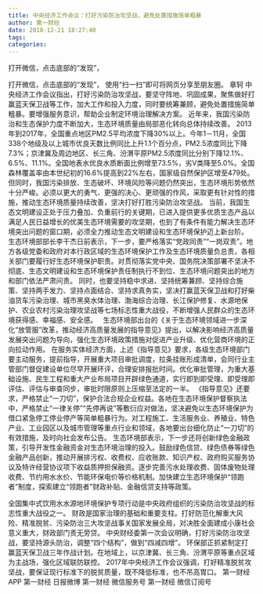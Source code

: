 ```yaml
---
title: 中央经济工作会议：打好污染防治攻坚战，避免处置措施简单粗暴
author: 第一财经
date: 2018-12-21 18:27:40
tags: 
categories: 
---
```

打开微信，点击底部的“发现”，
<!-- more -->
打开微信，点击底部的“发现”，
使用“扫一扫”即可将网页分享至朋友圈。
章轲
中央经济工作会议指出，打好污染防治攻坚战，要坚守阵地、巩固成果，聚焦做好打赢蓝天保卫战等工作，加大工作和投入力度，同时要统筹兼顾，避免处置措施简单粗暴。要增强服务意识，帮助企业制定环境治理解决方案。
近年来，我国污染防治和生态保护力度不断加大，生态环境质量由局部恶化转向总体持续改善。
2013年到2017年，全国重点地区PM2.5平均浓度下降30%以上。今年1－11月，全国338个地级及以上城市优良天数比例同比上升1.1个百分点，PM2.5浓度同比下降7.3%；京津冀及周边地区、长三角、汾渭平原PM2.5浓度同比分别下降12.1%、6.5%、11.1%。全国地表水优良水质断面比例增至73.5%，劣Ⅴ类降至5.0%。全国森林覆盖率由本世纪初的16.6%提高到22%左右，国家级自然保护区增至479处。
但同时，我国污染排放、生态破坏、环境风险等问题仍然突出，生态环境形势依然十分严峻。必须以更大的勇气、更强的决心、更顽强的作风，采取更有针对性的措施，推动生态环境质量持续改善，坚决打好打胜污染防治攻坚战。
当前，我国生态文明建设正处于压力叠加、负重前行的关键期，已进入提供更多优质生态产品以满足人民日益增长的优美生态环境需要的攻坚期，也到了有条件有能力解决生态环境突出问题的窗口期，必须全力推动生态文明建设和生态环境保护迈上新台阶。
生态环境部部长李干杰日前表示，下一步，要严格落实“党政同责”“一岗双责”。地方各级党委和政府对本行政区域的生态环境保护工作及生态环境质量负总责，各相关部门要履行好生态环境保护职责。对贯彻落实党中央、国务院决策部署不坚决不彻底、生态文明建设和生态环境保护责任制执行不到位、生态环境问题突出的地方和部门依法严肃问责。
同时，也要坚持稳中求进、坚持统筹兼顾、坚持综合施策、坚持两手发力、坚持点面结合、坚持求真务实，坚决打赢蓝天保卫战和打好柴油货车污染治理、城市黑臭水体治理、渤海综合治理、长江保护修复、水源地保护、农业农村污染治理攻坚战等七场标志性重大战役，不断增强人民群众的生态环境获得感、幸福感、安全感。
 
生态环境部出台的《关于生态环境领域进一步深化“放管服”改革，推动经济高质量发展的指导意见》提出，以解决影响经济高质量发展突出问题为导向，强化生态环境政策措施对促进产业升级、优化营商环境的正向拉动作用。
在服务实体经济方面，上述《指导意见》要求，各级生态环境部门要主动服务，提前指导，开展重大项目审批调度，拉条挂账形成清单，会同行业主管部门督促建设单位尽早开展环评，合理安排报批时间。优化审批管理，为重大基础设施、民生工程和重大产业布局项目开辟绿色通道，实行即到即受理、即受理即评估、评估与审查同步，审批时限原则上压缩至法定的一半。
《指导意见》还要求，严格禁止“一刀切”，保护合法合规企业权益。各地在生态环境保护督察执法中，严格禁止“一律关停”“先停再说”等敷衍应对做法，坚决避免以生态环境保护为借口紧急停工停业停产等简单粗暴行为。对工程施工、生活服务业、养殖业、特色产业、工业园区以及城市管理等重点行业和领域，各地要出台细化防止“一刀切”的有效措施，及时向社会发布公告。
生态环境部表示，下一步还将创新绿色金融政策，引导开发性金融资金对生态环境治理的投入。鼓励绿色信贷、绿色债券等绿色金融产品创新，推动开展排污权、收费权、应收账款、知识产权、政府购买服务协议及特许经营协议项下收益质押担保融资。逐步完善污水处理收费、固体废物处理收费、节约用水水价、节能环保电价等价格机制。加快建立生态环境保护“领跑者”制度，探索建立“领跑者”财政补贴、金融信贷支持等政策。
 
 
全国集中式饮用水水源地环境保护专项行动是中央政府组织的污染防治攻坚战的标志性重大战役之一。
财政是国家治理的基础和重要支柱。打好防范化解重大风险、精准脱贫、污染防治三大攻坚战事关国家发展全局，对决胜全面建成小康社会意义重大，财政部门责无旁贷。
中央财经委第一次会议明确，打好污染防治攻坚战，要坚持源头防治，调整“四个结构”，做到“四减四增”。
环保部正抓紧制定打赢蓝天保卫战三年作战计划。在地域上，以京津冀、长三角、汾渭平原等重点区域为主战场，强化区域联防联控。
2017年中央经济工作会议强调，打好精准脱贫攻坚战，要保证现行标准下的脱贫质量，既不降低标准，也不吊高胃口。
第一财经
APP
第一财经
日报微博
第一财经
微信服务号
第一财经
微信订阅号
